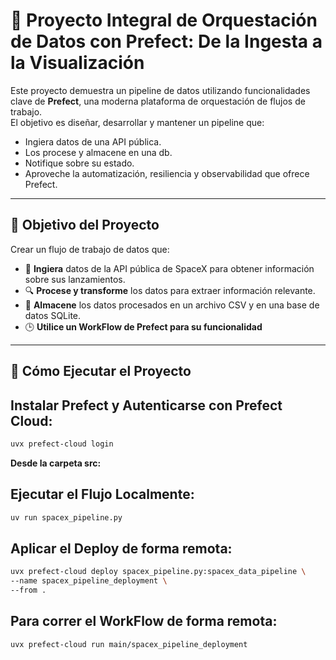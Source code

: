 # **🚀 Proyecto Integral de Orquestación de Datos con Prefect: De la Ingesta a la Visualización**

Este proyecto demuestra un pipeline de datos utilizando funcionalidades clave de **Prefect**, una moderna plataforma de orquestación de flujos de trabajo.  
El objetivo es diseñar, desarrollar y mantener un pipeline que:

- Ingiera datos de una API pública.
- Los procese y almacene en una db.
- Notifique sobre su estado.
- Aproveche la automatización, resiliencia y observabilidad que ofrece Prefect.

---

## 🎯 Objetivo del Proyecto

Crear un flujo de trabajo de datos que:

- 🔄 **Ingiera** datos de la API pública de SpaceX para obtener información sobre sus lanzamientos.
- 🔍 **Procese y transforme** los datos para extraer información relevante.
- 💾 **Almacene** los datos procesados en un archivo CSV y en una base de datos SQLite.
- 🕒 **Utilice un WorkFlow de Prefect para su funcionalidad**

---

## 🧪 Cómo Ejecutar el Proyecto

## Instalar Prefect y Autenticarse con Prefect Cloud:

```bash
uvx prefect-cloud login
```

**Desde la carpeta src:**

## Ejecutar el Flujo Localmente:

```bash
uv run spacex_pipeline.py
```

## Aplicar el Deploy de forma remota:

```bash
uvx prefect-cloud deploy spacex_pipeline.py:spacex_data_pipeline \
--name spacex_pipeline_deployment \
--from .
```

## Para correr el WorkFlow de forma remota:

```bash
uvx prefect-cloud run main/spacex_pipeline_deployment
```
